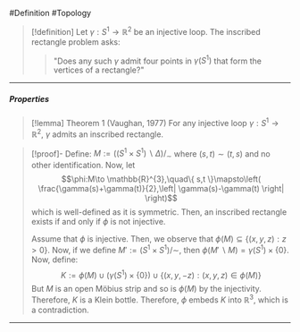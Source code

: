 #Definition #Topology 

> [!definition]
> Let $\gamma:S^1\to \mathbb{R}^{2}$ be an injective loop. The inscribed rectangle problem asks:
> > "Does any such $\gamma$ admit four points in $\gamma(S^1)$ that form the vertices of a rectangle?"
---
##### Properties
> [!lemma] Theorem 1 (Vaughan, 1977)
> For any injective loop $\gamma:S^1\to \mathbb{R}^{2}$, $\gamma$ admits an inscribed rectangle.

> [!proof]-
> Define: $M:=((S^1\times S^1) \backslash\Delta)/_{\sim}$ where $(s,t)\sim(t,s)$ and no other identification. Now, let $$\phi:M\to \mathbb{R}^{3},\quad\{ s,t \}\mapsto\left( \frac{\gamma(s)+\gamma(t)}{2},\left| \gamma(s)-\gamma(t) \right|  \right)$$which is well-defined as it is symmetric. Then, an inscribed rectangle exists if and only if $\phi$ is not injective.
> 
> Assume that $\phi$ is injective. Then, we observe that $\phi(M)\subseteq \{ (x,y,z):z>0 \}$. Now, if we define $M':=(S^1\times S^1) / \sim$, then $\phi(M' \backslash M)=\gamma(S^1)\times \{ 0 \}$. Now, define: $$K:=\phi(M)\cup (\gamma(S^1)\times \{ 0 \})\cup \{ (x,y,-z):(x,y,z)\in \phi(M) \}$$But $M$ is an open Möbius strip and so is $\phi(M)$ by the injectivity. Therefore, $K$ is a Klein bottle. Therefore, $\phi$ embeds $K$ into $\mathbb{R}^3$, which is a contradiction.
---
